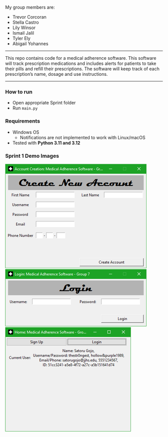 My group members are:
- Trevor Corcoran
- Stella Castro
- Lily Winsor
- Ismail Jalil
- Tyler Ely
- Abigail Yohannes


------------------------------------

This repo contains code for a medical adherence software. This software will track prescription medications and includes alerts for patients to take their pills and refill their prescriptions.  The software will keep track of each prescription’s name, dosage and use instructions.

---

### How to run
* Open appropriate Sprint folder
* Run `main.py`

### Requirements
* Windows OS
  * Notifications are not implemented to work with Linux/macOS
* Tested with **Python 3.11 and 3.12**

### Sprint 1 Demo Images
![New Account Window](./Sprint%201/assets/demo1.png)
![Login Screen](./Sprint%201/assets/demo2.png)
![Home Screen with Logged In User](./Sprint%201/assets/demo3.png)
